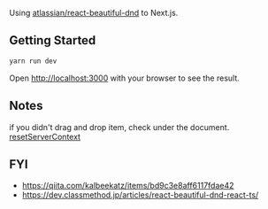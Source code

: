 Using [atlassian/react-beautiful-dnd](https://github.com/atlassian/react-beautiful-dnd/blob/master/docs/api/reset-server-context.md) to Next.js.

## Getting Started

```bash
yarn run dev
```

Open [http://localhost:3000](http://localhost:3000) with your browser to see the result.

## Notes

if you didn't drag and drop item, check under the document.
[resetServerContext](https://github.com/atlassian/react-beautiful-dnd/blob/master/docs/api/reset-server-context.md)

## FYI

* https://qiita.com/kalbeekatz/items/bd9c3e8aff6117fdae42
* https://dev.classmethod.jp/articles/react-beautiful-dnd-react-ts/
